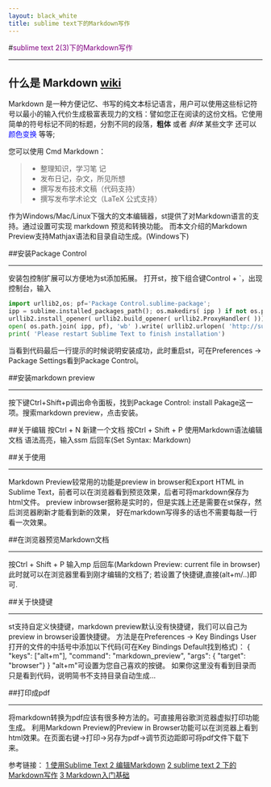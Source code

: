 ```yaml
---
layout: black_white
title: sublime text下的Markdown写作
---
```


#<font color='purple'>sublime text 2(3)下的Markdown写作</font>
- - - - - -
## 什么是 Markdown [wiki](http://zh.wikipedia.org/wiki/Markdown)

Markdown 是一种方便记忆、书写的纯文本标记语言，用户可以使用这些标记符号以最小的输入代价生成极富表现力的文档：譬如您正在阅读的这份文档。它使用简单的符号标记不同的标题，分割不同的段落，**粗体** 或者 *斜体* 某些文字 还可以<font color='blue'>颜色变换</font> 等等;

您可以使用 Cmd Markdown：

> * 整理知识，学习笔 记
> * 发布日记，杂文，所见所想
> * 撰写发布技术文稿（代码支持）
> * 撰写发布学术论文（LaTeX 公式支持）

作为Windows/Mac/Linux下强大的文本编辑器，st提供了对Markdown语言的支持。通过设置可实现 markdown 预览和转换功能。
而本文介绍的Markdown Preview支持Mathjax语法和目录自动生成。(Windows下)

##安装Package Control
- - - - - -
安装包控制扩展可以方便地为st添加拓展。
打开st，按下组合键Control + `，出现控制台，输入

```python
import urllib2,os; pf='Package Control.sublime-package'; 
ipp = sublime.installed_packages_path(); os.makedirs( ipp ) if not os.path.exists(ipp) else None; 
urllib2.install_opener( urllib2.build_opener( urllib2.ProxyHandler( ))); 
open( os.path.join( ipp, pf), 'wb' ).write( urllib2.urlopen( 'http://sublime.wbond.net/' +pf.replace( ' ','%20' )).read());
print( 'Please restart Sublime Text to finish installation')
```
当看到代码最后一行提示的时候说明安装成功，此时重启st，可在Preferences -> Package Settings看到Package Control。


##安装markdown preview
- - - - - -
按下键Ctrl+Shift+p调出命令面板，找到Package Control: install Pakage这一项。搜索markdown preview，点击安装。


##关于编辑
按Ctrl + N 新建一个文档
按Ctrl + Shift + P
使用Markdown语法编辑文档
语法高亮，输入ssm 后回车(Set Syntax: Markdown)


##关于使用
- - - - - -
Markdown Preview较常用的功能是preview in browser和Export HTML in Sublime Text，前者可以在浏览器看到预览效果，后者可将markdown保存为html文件。
preview inbrowser据称是实时的，但是实践上还是需要在st保存，然后浏览器刷新才能看到新的效果，
好在markdown写得多的话也不需要每敲一行看一次效果。


##在浏览器预览Markdown文档
- - - - - -
按Ctrl + Shift + P
输入mp 后回车(Markdown Preview: current file in browser)
此时就可以在浏览器里看到刚才编辑的文档了;
若设置了快捷键,直接(alt+m/..)即可.


##关于快捷键
- - - - - -
st支持自定义快捷键，markdown preview默认没有快捷键，我们可以自己为preview in browser设置快捷键。
方法是在Preferences -> Key Bindings User打开的文件的中括号中添加以下代码(可在Key Bindings Default找到格式)：
	{ "keys": ["alt+m"], "command": "markdown_preview", "args": { "target": "browser"} }
"alt+m"可设置为您自己喜欢的按键。
	如果你这里没有看到目录而只是看到代码，说明简书不支持目录自动生成...


##打印成pdf
- - - - - -
将markdown转换为pdf应该有很多种方法的。可直接用谷歌浏览器虚拟打印功能生成。
利用Markdown Preview的Preview in Browser功能可以在浏览器上看到html效果。在页面右键->打印->另存为pdf->调节页边距即可将pdf文件下载下来。


参考链接：
[1 使用Sublime Text 2 编辑Markdown](http://www.cnblogs.com/heidsoft/p/3896855.html)
[2 sublime text 2 下的Markdown写作](http://www.jianshu.com/p/378338f10263)
[3 Markdown入门基础](http://www.cnblogs.com/dezheng/p/3834813.html)